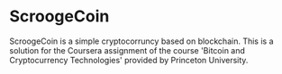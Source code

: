 # ScroogeCoin

ScroogeCoin is a simple cryptocorruncy based on blockchain. This is a solution for the Coursera assignment of the course 'Bitcoin and Cryptocurrency Technologies' provided by Princeton University. 
